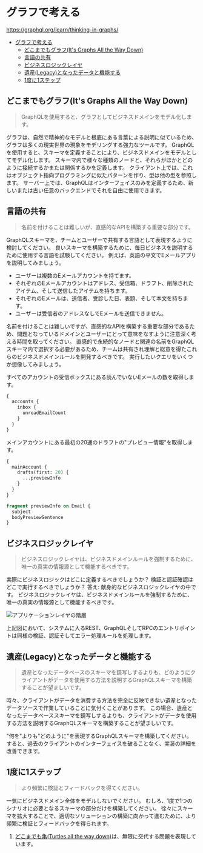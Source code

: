 # グラフで考える

<https://graphql.org/learn/thinking-in-graphs/>

- [グラフで考える](#グラフで考える)
  - [どこまでもグラフ(It's Graphs All the Way Down)](#どこまでもグラフits-graphs-all-the-way-down)
  - [言語の共有](#言語の共有)
  - [ビジネスロジックレイヤ](#ビジネスロジックレイヤ)
  - [遺産(Legacy)となったデータと機能する](#遺産legacyとなったデータと機能する)
  - [1度に1ステップ](#1度に1ステップ)

## どこまでもグラフ(It's Graphs All the Way Down)

> GraphQLを使用すると、グラフとしてビジネスドメインをモデル化します。

グラフは、自然で精神的なモデルと根底にある言葉による説明に似ているため、グラフは多くの現実世界の現象をモデリングする強力なツールです。
GraphQLを使用すると、スキーマを定義することにより、ビジネスドメインをモデルとしてモデル化します。
スキーマ内で様々な種類のノードと、それらがほかとどのように接続するかまたは関係するかを定義します。
クライアント上では、これはオブジェクト指向プログラミングに似たパターンを作り、型は他の型を参照します。
サーバー上では、GraphQLはインターフェイスのみを定義するため、新しいまたは古い任意のバックエンドでそれを自由に使用できます。

## 言語の共有

> 名前を付けることは難しいが、直感的なAPIを構築する重要な部分です。

GraphQLスキーマを、チームとユーザーで共有する言語として表現するように検討してください。
良いスキーマを構築するために、毎日ビジネスを説明するために使用する言語を試験してください。
例えば、英語の平文でEメールアプリを説明してみましょう。

- ユーザーは複数のEメールアカウントを持てます。
- それぞれのEメールアカウントはアドレス、受信箱、ドラフト、削除されたアイテム、そして送信したアイテムを持ちます。
- それぞれのEメールは、送信者、受診した日、表題、そして本文を持ちます。
- ユーザーは受信者のアドレスなしでEメールを送信できません。

名前を付けることは難しいですが、直感的なAPIを構築する重要な部分であるため、問題となっているドメインとユーザーにとって意味をなすように注意深く考える時間を取ってください。
直感的で永続的なノードと関連の名前をGraphQLスキーマ内で選択する必要があるため、チームは共有され理解と総意を得たこれらのビジネスドメインルールを開発するべきです。
実行したいクエリをいくつか想像してみましょう。

すべてのアカウントの受信ボックスにある読んでいないEメールの数を取得します。

```graphql
{
  accounts {
    inbox {
      unreadEmailCount
    }
  }
}
```

メインアカウントにある最初の20通のドラフトの"プレビュー情報"を取得します。

```graphql
{
  mainAccount {
    drafts(first: 20) {
      ...previewInfo
    }
  }
}

fragment previewInfo on Email {
  subject
  bodyPreviewSentence
}
```

## ビジネスロジックレイヤ

> ビジネスロジックレイヤは、ビジネスドメインルールを強制するために、唯一の真実の情報源として機能するべきです。

実際にビジネスロジックはどこに定義するべきでしょうか？
検証と認証確認はどこで実行するべきでしょうか？
答え: 献身的なビジネスロジックレイヤの中です。
ビジネスロジックレイヤは、ビジネスドメインルールを強制するために、唯一の真実の情報源として機能するべきです。

![アプリケーションレイヤの階層](https://graphql.org/nextImageExportOptimizer/business_layer.68bf746f-opt-640.WEBP)

上記図において、システムに入るREST、GraphQLそしてRPCのエントリポイントは同様の検証、認証そしてエラー処理ルールを処理します。

## 遺産(Legacy)となったデータと機能する

> 遺産となったデータベースのスキーマを鏡写しするよりも、どのようにクライアントがデータを使用する方法を説明するGraphQLスキーマを構築することが望ましいです。

時々、クライアントがデータを消費する方法を完全に反映できない遺産となったデータソースで作業していることに気付くことがあります。
この場合、遺産となったデータベーススキーマを鏡写しするよりも、クライアントがデータを使用する方法を説明するGraphQLスキーマを構築することが望ましいです。

"何を"よりも"どのように"を表現するGraphQLスキーマを構築してください。
すると、過去のクライアントのインターフェイスを破ることなく、実装の詳細を改善できます。

## 1度に1ステップ

> より頻繁に検証とフィードバックを得てください。

一気にビジネスドメイン全体をモデルしないでください。
むしろ、1度で1つのシナリオに必要となるスキーマの部分だけを構築してください。
徐々にスキーマを拡大することで、適切なソリューションの構築に向かって進むために、より頻繁に検証とフィードバックを得られます。

1. [どこまでも亀(Turtles all the way down)](https://en.wikipedia.org/wiki/Turtles_all_the_way_down)は、無限に交代する問題を表現しています。
